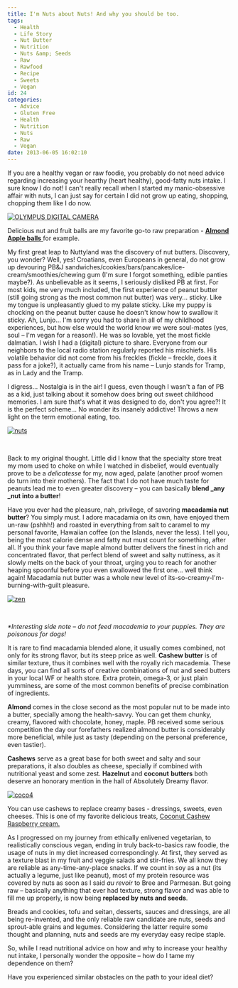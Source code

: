 ```yaml
---
title: I'm Nuts about Nuts! And why you should be too.
tags:
  - Health
  - Life Story
  - Nut Butter
  - Nutrition
  - Nuts &amp; Seeds
  - Raw
  - Rawfood
  - Recipe
  - Sweets
  - Vegan
id: 24
categories:
  - Advice
  - Gluten Free
  - Health
  - Nutrition
  - Nuts
  - Raw
  - Vegan
date: 2013-06-05 16:02:10
---
```


If you are a healthy vegan or raw foodie, you probably do not need advice regarding increasing your hearthy (heart healthy), good-fatty nuts intake. I sure know I do not! I can't really recall when I started my manic-obsessive affair with nuts, I can just say for certain I did not grow up eating, shopping, chopping them like I do now.

[![OLYMPUS DIGITAL CAMERA](http://girlintheraw.com/wp-content/uploads/2014/03/balls4-1024x854.jpg)](http://girlintheraw.com/wp-content/uploads/2014/03/balls4.jpg)

Delicious nut and fruit balls are my favorite go-to raw preparation - [**Almond Apple balls** ](http://girlintheraw.com/?p=144 "Almond Apple Sweet Balls")for example.

My first great leap to Nuttyland was the discovery of nut butters. Discovery, you wonder? Well, yes! Croatians, even Europeans in general, do not grow up devouring PB&amp;J sandwiches/cookies/bars/pancakes/ice-cream/smoothies/chewing gum (I'm sure I forgot something, edible panties maybe?). As unbelievable as it seems, I seriously disliked PB at first. For most kids, me very much included, the first experience of peanut butter (still going strong as the most common nut butter) was very... sticky. Like my tongue is unpleasantly glued to my palate sticky. Like my puppy is chocking on the peanut butter cause he doesn't know how to swallow it sticky. Ah, Lunjo... I'm sorry you had to share in all of my childhood experiences, but how else would the world know we were soul-mates (yes, soul – I'm vegan for a reason!). He was so lovable, yet the most fickle dalmatian. I wish I had a (digital) picture to share. Everyone from our neighbors to the local radio station regularly reported his mischiefs. His volatile behavior did not come from his freckles (fickle – freckle, does it pass for a joke?), it actually came from his name – Lunjo stands for Tramp, as in Lady and the Tramp.

I digress... Nostalgia is in the air! I guess, even though I wasn't a fan of PB as a kid, just talking about it somehow does bring out sweet childhood memories. I am sure that's what it was designed to do, don't you agree?! It is the perfect scheme... No wonder its insanely addictive! Throws a new light on the term emotional eating, too.

[![nuts](http://girlintheraw.com/wp-content/uploads/2014/12/nuts.jpg)](http://girlintheraw.com/wp-content/uploads/2014/12/nuts.jpg)

&nbsp;

Back to my original thought. Little did I know that the specialty store treat my mom used to choke on while I watched in disbelief, would eventually prove to be a _delicatesse_ for my, now aged, palate (another proof women do turn into their mothers). The fact that I do not have much taste for peanuts lead me to even greater discovery – you can basically **blend _any _nut into a butter**!

Have you ever had the pleasure, nah, privilege, of savoring **macadamia nut butter**? You simply must. I adore macadamia on its own, have enjoyed them un-raw (pshhh!) and roasted in everything from salt to caramel to my personal favorite, Hawaiian coffee (on the Islands, never the less). I tell you, being the most calorie dense and fatty nut must count for something, after all. If you think your fave maple almond butter delivers the finest in rich and concentrated flavor, that perfect blend of sweet and salty nuttiness, as it slowly melts on the back of your throat, urging you to reach for another heaping spoonful before you even swallowed the first one... well think again! Macadamia nut butter was a whole new level of its-so-creamy-I'm-burning-with-guilt pleasure.

[![zen](http://girlintheraw.com/wp-content/uploads/2014/03/zen.jpeg)](http://girlintheraw.com/wp-content/uploads/2014/03/zen.jpeg)

&nbsp;

_*Interesting side note – do not feed macademia to your puppies. They are poisonous for dogs!_

It is rare to find macadamia blended alone, it usually comes combined, not only for its strong flavor, but its steep price as well. **Cashew butter** is of similar texture, thus it combines well with the royally rich macademia. These days, you can find all sorts of creative combinations of nut and seed butters in your local WF or health store. Extra protein, omega-3, or just plain yumminess, are some of the most common benefits of precise combination of ingredients.

**Almond** comes in the close second as the most popular nut to be made into a butter, specially among the health-savvy. You can get them chunky, creamy, flavored with chocolate, honey, maple. PB received some serious competition the day our forefathers realized almond butter is considerably more beneficial, while just as tasty (depending on the personal preference, even tastier).

**Cashews** serve as a great base for both sweet and salty and sour preparations, it also doubles as cheese, specially if combined with nutritional yeast and some zest. **Hazelnut** and **coconut** **butters** both deserve an honorary mention in the hall of Absolutely Dreamy flavor.

[![coco4](http://girlintheraw.com/wp-content/uploads/2014/03/coco4-1024x1024.jpg)](http://girlintheraw.com/wp-content/uploads/2014/03/coco4.jpg)

You can use cashews to replace creamy bases - dressings, sweets, even cheeses. This is one of my favorite delicious treats, [Coconut Cashew Raspberry cream.](http://girlintheraw.com/?p=135 "I love pink (foods)!")

As I progressed on my journey from ethically enlivened vegetarian, to realistically conscious vegan, ending in truly back-to-basics raw foodie, the usage of nuts in my diet increased correspondingly. At first, they served as a texture blast in my fruit and veggie salads and stir-fries. We all know they are reliable as any-time-any-place snacks. If we count in soy as a nut (its actually a legume, just like peanut), most of my protein resource was covered by nuts as soon as I said _au_ _revoir_ to Bree and Parmesan. But going raw – basically anything that ever had texture, strong flavor and was able to fill me up properly, is now being **replaced by nuts and seeds**.

Breads and cookies, tofu and seitan, desserts, sauces and dressings, are all being re-invented, and the only reliable raw candidate are nuts, seeds and sprout-able grains and legumes. Considering the latter require some thought and planning, nuts and seeds are my everyday easy recipe staple.

So, while I read nutritional advice on how and why to increase your healthy nut intake, I personally wonder the opposite – how do I tame my dependence on them?

Have you experienced similar obstacles on the path to your ideal diet?